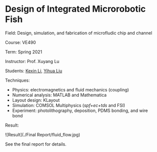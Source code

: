 # Design of Integrated Microrobotic Fish

Field: Design, simulation, and fabrication of microfludic chip and channel

Course: VE490

Term: Spring 2021

Instructor: Prof. Xuyang Lu

Students: [Kexin Li](https://github.com/Salt-ops), [Yihua Liu](https://github.com/yihuajack)

Techniques:

- Physics: electromagnetics and fluid mechanics (coupling)
- Numerical analysis: MATLAB and Mathematica
- Layout design: KLayout
- Simulation: COMSOL Multiphysics (*spf+ec+tds* and FSI)
- Experiment: photolithography, deposition, PDMS bonding, and wire bond

Result:

![Result](./Final Report/fluid_flow.jpg)

See the final report for details.
